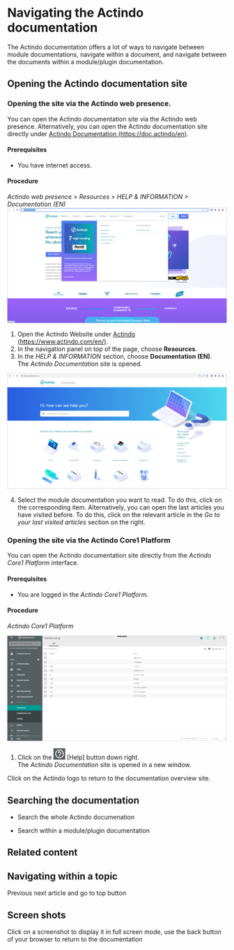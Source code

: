 # Navigating the Actindo documentation

The Actindo documentation offers a lot of ways to navigate between module documentations, navigate within a document, and navigate between the documents within a module/plugin documentation.


## Opening the Actindo documentation site

### Opening the site via the Actindo web presence.

You can open the Actindo documentation site via the Actindo web presence. Alternatively, you can open the Actindo documentation site directly under [Actindo Documentation (https://doc.actindo/en)](https://doc.actindo/en/ "ActindoDocumentation").

#### Prerequisites
- You have internet access.


#### Procedure
*Actindo web presence > Resources > HELP & INFORMATION > Documentation (EN)*
![Actindo web presence](../../Assets/Screenshots/Core1Platform/UsingDocumentation/ActindoWebPresence.png "[Dispatch notes]")

1. Open the Actindo Website under [Actindo (https://www.actindo.com/en/)](https://www.actindo.com/en/ "Actindos Homepage").
2. In the navigation panel on top of the page, choose **Resources**.
3. In the *HELP & INFORMATION* section, choose **Documentation (EN)**.   
The *Actindo Documentation* site is opened.

![Actindo Documentation site](../../Assets/Screenshots/Core1Platform/UsingDocumentation/ActindoDocumentationsSite.png "[Actindo Documentation site]")

4. Select the module documentation you want to read. To do this, click on the corresponding item. Alternatively, you can open the last articles you have visited before. To do this, click on the relevant article in the *Go to your last visited articles* section on the right.


### Opening the site via the Actindo Core1 Platform

You can open the Actindo documentation site directly from the *Actindo Core1 Platform* interface.

#### Prerequisites
- You are logged in the *Actindo Core1 Platform*.


#### Procedure

*Actindo Core1 Platform*

![Actindo Core1 Platform](../../Assets/Screenshots/Core1Platform/UsingDocumentation/ActindoDocumentationHelpLink.png "[Actindo Core1 Platform]")

1. Click on the ![Help](../../Assets/Icons/Help.png "[Help]") [Help] button down right.   
The *Actindo Documentation* site is opened in a new window.

Click on the Actindo logo to return to the documentation overview site.


## Searching the documentation

- Search the whole Actindo documenation

- Search within a module/plugin documentation

## Related content






## Navigating within a topic
Previous next article and go to top button


## Screen shots
Click on a screenshot to display it in full screen mode, use the back button of your browser to return to the documentation
